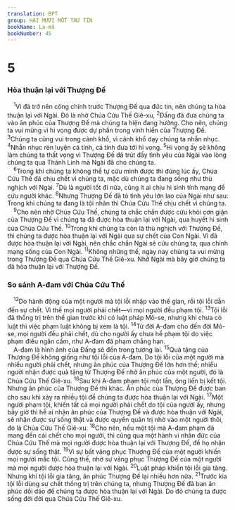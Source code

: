```yaml
---
translation: BPT
group: HAI MƯƠI MỐT THƯ TÍN
bookName: La-mã 
bookNumber: 45
---
```


<div class="title"><h1>5</h1><h3>Hòa thuận lại với Thượng Đế</h3></div>
<span class="verse ro_5_1"> <sup>1</sup>Vì đã trở nên công chính trước Thượng Đế qua đức tin, nên chúng ta hòa thuận lại với Ngài. Đó là nhờ Chúa Cứu Thế Giê-xu,</span>
<span class="verse ro_5_2"><sup>2</sup>Đấng đã đưa chúng ta vào ân phúc của Thượng Đế mà chúng ta hiện đang hưởng. Cho nên, chúng ta vui mừng vì hi vọng được dự phần trong vinh hiển của Thượng Đế.</span>
<span class="verse ro_5_3"><sup>3</sup>Chúng ta cũng vui trong cảnh khổ, vì cảnh khổ dạy chúng ta nhẫn nhục.</span>
<span class="verse ro_5_4"><sup>4</sup>Nhẫn nhục rèn luyện cá tính, cá tính đưa tới hi vọng.</span>
<span class="verse ro_5_5"><sup>5</sup>Hi vọng ấy sẽ không làm chúng ta thất vọng vì Thượng Đế đã trút đầy tình yêu của Ngài vào lòng chúng ta qua Thánh Linh mà Ngài đã cho chúng ta.<br/></span>
<span class="verse ro_5_6"> <sup>6</sup>Trong khi chúng ta không thể tự cứu mình được thì đúng lúc ấy, Chúa Cứu Thế đã chịu chết vì chúng ta, mặc dù chúng ta đang sống như thù nghịch với Ngài.</span>
<span class="verse ro_5_7"><sup>7</sup>Dù là người tốt đi nữa, cũng ít ai chịu hi sinh tính mạng để cứu người khác.</span>
<span class="verse ro_5_8"><sup>8</sup>Nhưng Thượng Đế đã tỏ tình yêu lớn lao của Ngài như sau: Trong khi chúng ta đang là tội nhân thì Chúa Cứu Thế chịu chết vì chúng ta.<br/></span>
<span class="verse ro_5_9"> <sup>9</sup>Cho nên nhờ Chúa Cứu Thế, chúng ta chắc chắn được cứu khỏi cơn giận của Thượng Đế vì chúng ta đã được hòa thuận lại với Ngài, qua huyết hi sinh của Chúa Cứu Thế.</span>
<span class="verse ro_5_10"><sup>10</sup>Trong khi chúng ta còn là thù nghịch với Thượng Đế, thì chúng ta được hòa thuận lại với Ngài qua sự chết của Con Ngài. Vì đã được hòa thuận lại với Ngài, nên chắc chắn Ngài sẽ cứu chúng ta, qua chính mạng sống của Con Ngài.</span>
<span class="verse ro_5_11"><sup>11</sup>Không những thế, ngày nay chúng ta vui mừng trong Thượng Đế qua Chúa Cứu Thế Giê-xu. Nhờ Ngài mà bây giờ chúng ta đã hòa thuận lại với Thượng Đế.<br/></span>
<div class="title"><h3>So sánh A-đam với Chúa Cứu Thế</h3></div>
<span class="verse ro_5_12"> <sup>12</sup>Do hành động của một người mà tội lỗi nhập vào thế gian, rồi tội lỗi dẫn đến sự chết. Vì thế mọi người phải chết—vì mọi người đều phạm tội.</span>
<span class="verse ro_5_13"><sup>13</sup>Tội lỗi đã thống trị trên thế gian trước khi có luật pháp Mô-se, nhưng khi chưa có luật thì việc phạm luật không bị xem là tội.</span>
<span class="verse ro_5_14"><sup>14</sup>Từ đời A-đam cho đến đời Mô-se, mọi người đều phải chết, dù cho người ấy chưa hề phạm tội do việc phạm điều ngăn cấm, như A-đam đã phạm chẳng hạn.<br/> A-đam là hình ảnh của Đấng sẽ đến trong tương lai.</span>
<span class="verse ro_5_15"><sup>15</sup>Quà tặng của Thượng Đế không giống như tội lỗi của A-đam. Do tội lỗi của một người mà nhiều người phải chết, nhưng ân phúc của Thượng Đế lớn hơn thế; nhiều người nhận được quà tặng từ Thượng Đế nhờ ân phúc của một người, đó là Chúa Cứu Thế Giê-xu.</span>
<span class="verse ro_5_16"><sup>16</sup>Sau khi A-đam phạm tội một lần, ông liền bị kết tội. Nhưng ân phúc của Thượng Đế thì khác. Ân phúc của Thượng Đế được ban cho sau khi xảy ra nhiều tội để chúng ta được hòa thuận lại với Ngài.</span>
<span class="verse ro_5_17"><sup>17</sup>Một người phạm tội, khiến tất cả mọi người phải chết do tội của người ấy, nhưng bây giờ thì hễ ai nhận ân phúc của Thượng Đế và được hòa thuận với Ngài, sẽ nhận được sự sống thật và được quyền quản trị nhờ vào một người thôi, đó là Chúa Cứu Thế Giê-xu.</span>
<span class="verse ro_5_18"><sup>18</sup>Cho nên, nếu một tội mà A-đam phạm đã mang đến cái chết cho mọi người, thì cũng qua một hành vi nhân đức của Chúa Cứu Thế mà mọi người được hòa thuận lại với Thượng Đế, để họ nhận được sự sống thật.</span>
<span class="verse ro_5_19"><sup>19</sup>Vì sự bất vâng phục Thượng Đế của một người khiến mọi người mắc tội. Cũng thế, nhờ sự vâng phục Thượng Đế của một người mà mọi người được hòa thuận lại với Ngài.</span>
<span class="verse ro_5_20"><sup>20</sup>Luật pháp khiến tội lỗi gia tăng. Nhưng khi tội lỗi gia tăng, ân phúc Thượng Đế lại nhiều hơn nữa.</span>
<span class="verse ro_5_21"><sup>21</sup>Trước kia tội lỗi dùng sự chết thống trị trên chúng ta, nhưng Thượng Đế đã ban ân phúc dồi dào để chúng ta được hòa thuận lại với Ngài. Do đó chúng ta được sống đời đời qua Chúa Cứu Thế Giê-xu.<br/></span>
